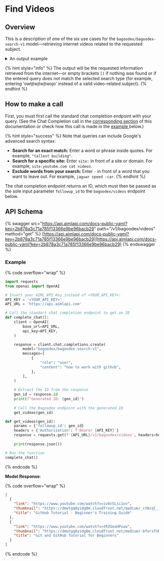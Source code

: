 # Find Videos

## Overview

This is a description of one of the six use cases for the `bagoodex/bagoodex-search-v1` model—retrieving internet videos related to the requested subject.

<details>

<summary>An output example</summary>

Request: _"how to work with github"_

Response:

{% code overflow="wrap" %}
```json
[
  {
    "link": "https://www.youtube.com/watch?v=iv8rSLsi1xo",
    "thumbnail": "https://dmwtgq8yidg0m.cloudfront.net/medium/_cYAcql_-g0w-video-thumb.jpeg",
    "title": "GitHub Tutorial - Beginner's Training Guide"
  },
  {
    "link": "https://www.youtube.com/watch?v=tRZGeaHPoaw",
    "thumbnail": "https://dmwtgq8yidg0m.cloudfront.net/medium/-bforsTVDxRQ-video-thumb.jpeg",
    "title": "Git and GitHub Tutorial for Beginners"
  }
]
```
{% endcode %}

</details>

{% hint style="info" %}
The output will be the requested information retrieved from the internet—or empty brackets `[]` if nothing was found or if the entered query does not match the selected search type (for example, entering 'owtjtwjtwjtwojo' instead of a valid video-related subject).&#x20;
{% endhint %}

## How to make a call

First, you must first call the standard chat completion endpoint with your query. (See the Chat Completion call in the [corresponding section](https://docs.aimlapi.com/api-overview/text-models-llm/chat-completion) of this documentation or check how this call is made in the [example ](find-videos.md#example)below.)&#x20;

{% hint style="success" %}
Note that queries can include Google's advanced search syntax:

* **Search for an exact match:** Enter a word or phrase inside quotes. For example, `"tallest building"`.&#x20;
* **Search for a specific site:** Enter `site:` in front of a site or domain. For example, `site:youtube.com cat videos`.
* **Exclude words from your search:** Enter `-` in front of a word that you want to leave out. For example, `jaguar speed -car`.
{% endhint %}

The chat completion endpoint returns an ID, which must then be passed as the sole input parameter `followup_id` to the `bagoodex/videos` endpoint below.

## API Schema

{% swagger src="https://api.aimlapi.com/docs-public-yaml?key=2b878a3c71a785f13366e9be96bacb29" path="/v1/bagoodex/videos" method="get" %}
[https://api.aimlapi.com/docs-public-yaml?key=2b878a3c71a785f13366e9be96bacb29](https://api.aimlapi.com/docs-public-yaml?key=2b878a3c71a785f13366e9be96bacb29)
{% endswagger %}

### Example

{% code overflow="wrap" %}
```python
import requests
from openai import OpenAI

# Insert your AIML API Key instead of <YOUR_API_KEY>:
API_KEY = '<YOUR_API_KEY>'
API_URL = 'https://api.aimlapi.com'

# Call the standart chat completion endpoint to get an ID
def complete_chat():
    client = OpenAI(
        base_url=API_URL,
        api_key=API_KEY,
    )    

    response = client.chat.completions.create(
        model="bagoodex/bagoodex-search-v1",
        messages=[
            {
                "role": "user",
                "content": "how to work with github",
            },
        ],
    )
    
    # Extract the ID from the response
    gen_id = response.id  
    print(f"Generated ID: {gen_id}")
    
    # Call the Bagoodex endpoint with the generated ID
    get_videos(gen_id)

def get_videos(gen_id):
    params = {'followup_id': gen_id}
    headers = {'Authorization': f'Bearer {API_KEY}'}
    response = requests.get(f'{API_URL}/v1/bagoodex/videos', headers=headers, params=params)
    
    print(response.json())

# Run the function
complete_chat()
```
{% endcode %}

**Model Response**:

{% code overflow="wrap" %}
```json
[
  {
    "link": "https://www.youtube.com/watch?v=iv8rSLsi1xo",
    "thumbnail": "https://dmwtgq8yidg0m.cloudfront.net/medium/_cYAcql_-g0w-video-thumb.jpeg",
    "title": "GitHub Tutorial - Beginner's Training Guide"
  },
  {
    "link": "https://www.youtube.com/watch?v=tRZGeaHPoaw",
    "thumbnail": "https://dmwtgq8yidg0m.cloudfront.net/medium/-bforsTVDxRQ-video-thumb.jpeg",
    "title": "Git and GitHub Tutorial for Beginners"
  }
]
```
{% endcode %}
